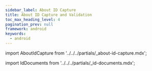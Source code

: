 ```yaml
---
sidebar_label: About ID Capture
title: About ID Capture and Validation
toc_max_heading_level: 4
pagination_prev: null
framework: android
keywords:
  - android
---
```


import AboutIdCapture from '../../../partials/_about-id-capture.mdx';

<AboutIdCapture/>

import IdDocuments from '../../../partials/_id-documents.mdx';

<IdDocuments/>
